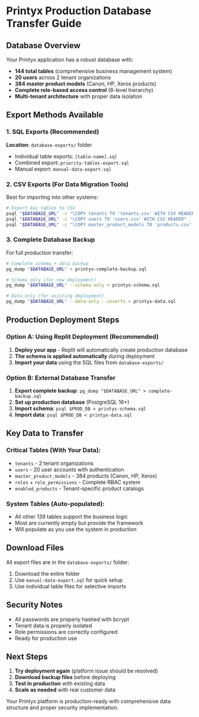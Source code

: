 # Printyx Production Database Transfer Guide

## Database Overview
Your Printyx application has a robust database with:
- **144 total tables** (comprehensive business management system)
- **20 users** across 2 tenant organizations
- **384 master product models** (Canon, HP, Xerox products)
- **Complete role-based access control** (8-level hierarchy)
- **Multi-tenant architecture** with proper data isolation

## Export Methods Available

### 1. SQL Exports (Recommended)
**Location**: `database-exports/` folder
- Individual table exports: `[table-name].sql`
- Combined export: `priority-tables-export.sql`
- Manual export: `manual-data-export.sql`

### 2. CSV Exports (For Data Migration Tools)
Best for importing into other systems:
```bash
# Export key tables to CSV
psql "$DATABASE_URL" -c "\COPY tenants TO 'tenants.csv' WITH CSV HEADER"
psql "$DATABASE_URL" -c "\COPY users TO 'users.csv' WITH CSV HEADER" 
psql "$DATABASE_URL" -c "\COPY master_product_models TO 'products.csv' WITH CSV HEADER"
```

### 3. Complete Database Backup
For full production transfer:
```bash
# Complete schema + data backup
pg_dump "$DATABASE_URL" > printyx-complete-backup.sql

# Schema only (for new deployment)
pg_dump "$DATABASE_URL" --schema-only > printyx-schema.sql

# Data only (for existing deployment)
pg_dump "$DATABASE_URL" --data-only --inserts > printyx-data.sql
```

## Production Deployment Steps

### Option A: Using Replit Deployment (Recommended)
1. **Deploy your app** - Replit will automatically create production database
2. **The schema is applied automatically** during deployment
3. **Import your data** using the SQL files from `database-exports/`

### Option B: External Database Transfer
1. **Export complete backup**: `pg_dump "$DATABASE_URL" > complete-backup.sql`
2. **Set up production database** (PostgreSQL 16+)
3. **Import schema**: `psql $PROD_DB < printyx-schema.sql`
4. **Import data**: `psql $PROD_DB < printyx-data.sql`

## Key Data to Transfer

### Critical Tables (With Your Data):
- `tenants` - 2 tenant organizations
- `users` - 20 user accounts with authentication
- `master_product_models` - 384 products (Canon, HP, Xerox)
- `roles` + `role_permissions` - Complete RBAC system
- `enabled_products` - Tenant-specific product catalogs

### System Tables (Auto-populated):
- All other 139 tables support the business logic
- Most are currently empty but provide the framework
- Will populate as you use the system in production

## Download Files

All export files are in the `database-exports/` folder:
1. Download the entire folder
2. Use `manual-data-export.sql` for quick setup
3. Use individual table files for selective imports

## Security Notes
- All passwords are properly hashed with bcrypt
- Tenant data is properly isolated
- Role permissions are correctly configured
- Ready for production use

## Next Steps
1. **Try deployment again** (platform issue should be resolved)
2. **Download backup files** before deploying
3. **Test in production** with existing data
4. **Scale as needed** with real customer data

Your Printyx platform is production-ready with comprehensive data structure and proper security implementation.
